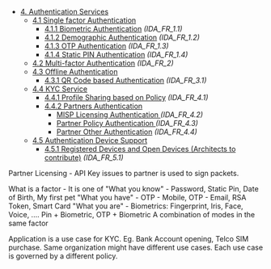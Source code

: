 * [4. Authentication Services]()
  * [4.1 Single factor Authentication]() 
    * [4.1.1 Biometric Authentication]() _(IDA_FR_1.1)_
    * [4.1.2 Demographic Authentication]() _(IDA_FR_1.2)_
    * [4.1.3 OTP Authentication]() _(IDA_FR_1.3)_
    * [4.1.4 Static PIN Authentication]() _(IDA_FR_1.4)_
  * [4.2 Multi-factor Authentication]() _(IDA_FR_2)_
  * [4.3 Offline Authentication]()
    * [4.3.1 QR Code based Authentication]() _(IDA_FR_3.1)_
  * [4.4 KYC Service]() 
    * [4.4.1 Profile Sharing based on Policy]() _(IDA_FR_4.1)_
    * [4.4.2 Partners Authentication]()
      * [MISP Licensing Authentication ]() _(IDA_FR_4.2)_
      * [Partner Policy Authentication ]() _(IDA_FR_4.3)_
      * [Partner Other Authentication]() _(IDA_FR_4.4)_
  * [4.5 Authentication Device Support]() 
    * [4.5.1 Registered Devices and Open Devices (Architects to contribute)]() _(IDA_FR_5.1)_


Partner Licensing - API Key issues to partner is used to sign packets.

What is a factor - It is one of
"What you know" - Password, Static Pin, Date of Birth, My first pet
"What you have" - OTP - Mobile, OTP - Email, RSA Token, Smart Card
"What you are" - Biometrics: Fingerprint, Iris, Face, Voice, ....
  Pin + Biometric, OTP + Biometric
A combination of modes in the same factor

   Application is a use case for KYC. Eg. Bank Account opening, Telco SIM purchase. Same organization might have different use cases. Each use case is governed by a different policy.

